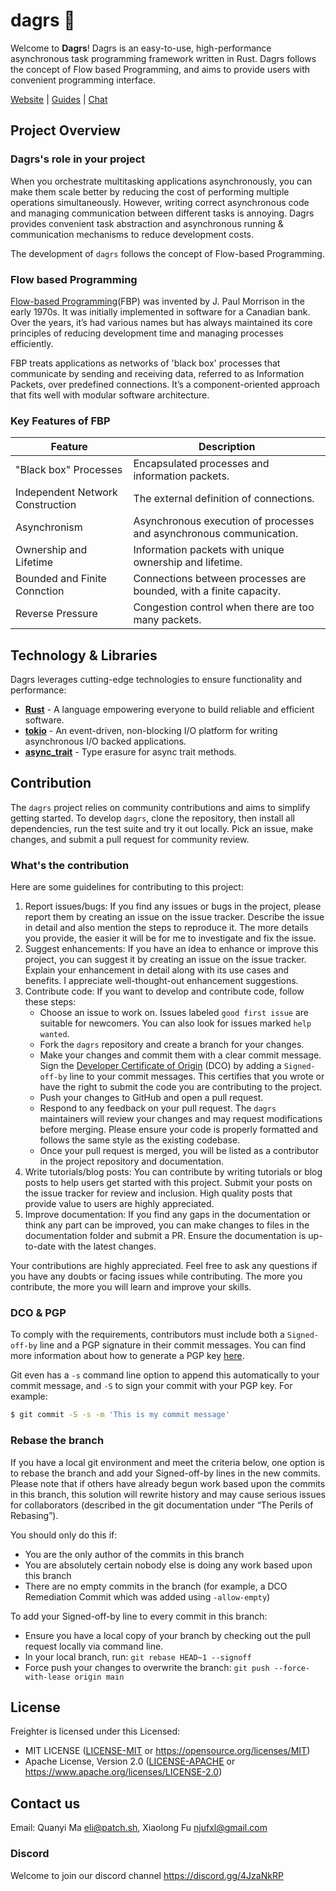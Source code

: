 <!--

**Here are some ideas to get you started:**

🙋‍♀️ A short introduction - what is your organization all about?
🌈 Contribution guidelines - how can the community get involved?
👩‍💻 Useful resources - where can the community find your docs? Is there anything else the community should know?
🍿 Fun facts - what does your team eat for breakfast?
🧙 Remember, you can do mighty things with the power of [Markdown](https://docs.github.com/github/writing-on-github/getting-started-with-writing-and-formatting-on-github/basic-writing-and-formatting-syntax)
-->

# dagrs 👋

Welcome to **Dagrs**! Dagrs is an easy-to-use, high-performance asynchronous task programming framework written in Rust.
Dagrs follows the concept of Flow based Programming, and aims to provide users with convenient programming interface.

[Website](https://dagrs.com/) | [Guides](https://dagrs.com/docs/getting-started/introduction) | [Chat](https://discord.gg/4JzaNkRP)

## Project Overview

### Dagrs's role in your project

When you orchestrate multitasking applications asynchronously, you can make them scale better by reducing the cost of performing multiple operations simultaneously.
However, writing correct asynchronous code and managing communication between different tasks is annoying.
Dagrs provides convenient task abstraction and asynchronous running & communication mechanisms to reduce development costs.

The development of `dagrs` follows the concept of Flow-based Programming.

### Flow based Programming
[Flow-based Programming](https://en.wikipedia.org/wiki/Flow-based_programming)(FBP) was invented by J. Paul Morrison in the early 1970s. It was initially implemented in software for a Canadian bank.
Over the years, it’s had various names but has always maintained its core principles of reducing development time and managing processes efficiently.

FBP treats applications as networks of 'black box' processes that communicate by sending and receiving data, referred to as Information Packets, over predefined connections. It’s a component-oriented approach that fits well with modular software architecture.

### Key Features of FBP

| **Feature**                   | **Description**                                          |
|-------------------------------|----------------------------------------------------------|
| "Black box" Processes         | Encapsulated processes and information packets. |
| Independent Network Construction |The external definition of connections.|
| Asynchronism                   | Asynchronous execution of processes and asynchronous communication.                |
| Ownership and Lifetime        | Information packets with unique ownership and lifetime. |
| Bounded and Finite Connction| Connections between processes are bounded, with a finite capacity.|
| Reverse Pressure | Congestion control when there are too many packets. |


## Technology & Libraries

Dagrs leverages cutting-edge technologies to ensure functionality and performance:

- **[Rust](https://www.rust-lang.org/)** - A language empowering everyone to build reliable and efficient software.
- **[tokio](https://crates.io/crates/tokio)** - An event-driven, non-blocking I/O platform for writing asynchronous I/O backed applications.
- **[async_trait](https://crates.io/crates/async-trait)** - Type erasure for async trait methods.


## Contribution

The `dagrs` project relies on community contributions and aims to simplify getting started. To develop `dagrs`, clone the repository, then install all dependencies, run the test suite and try it out locally. Pick an issue, make changes, and submit a pull request for community review.

### What's the contribution

Here are some guidelines for contributing to this project:

1. Report issues/bugs: If you find any issues or bugs in the project, please report them by creating an issue on the issue tracker. Describe the issue in detail and also mention the steps to reproduce it. The more details you provide, the easier it will be for me to investigate and fix the issue.
2. Suggest enhancements: If you have an idea to enhance or improve this project, you can suggest it by creating an issue on the issue tracker. Explain your enhancement in detail along with its use cases and benefits. I appreciate well-thought-out enhancement suggestions.
3. Contribute code: If you want to develop and contribute code, follow these steps:
   - Choose an issue to work on. Issues labeled `good first issue` are suitable for newcomers. You can also look for issues marked `help wanted`.
   - Fork the `dagrs` repository and create a branch for your changes.
   - Make your changes and commit them with a clear commit message. Sign the [Developer Certificate of Origin](https://developercertificate.org/) (DCO) by adding a `Signed-off-by` line to your commit messages. This certifies that you wrote or have the right to submit the code you are contributing to the project.
   - Push your changes to GitHub and open a pull request.
   - Respond to any feedback on your pull request. The `dagrs` maintainers will review your changes and may request modifications before merging. Please ensure your code is properly formatted and follows the same style as the existing codebase.
   - Once your pull request is merged, you will be listed as a contributor in the project repository and documentation.
4. Write tutorials/blog posts: You can contribute by writing tutorials or blog posts to help users get started with this project. Submit your posts on the issue tracker for review and inclusion. High quality posts that provide value to users are highly appreciated.
5. Improve documentation: If you find any gaps in the documentation or think any part can be improved, you can make changes to files in the documentation folder and submit a PR. Ensure the documentation is up-to-date with the latest changes.

Your contributions are highly appreciated. Feel free to ask any questions if you have any doubts or facing issues while contributing. The more you contribute, the more you will learn and improve your skills.

### DCO & PGP

To comply with the requirements, contributors must include both a `Signed-off-by` line and a PGP signature in their commit messages. You can find more information about how to generate a PGP key [here](https://docs.github.com/en/github/authenticating-to-github/managing-commit-signature-verification/generating-a-new-gpg-key).

Git even has a `-s` command line option to append this automatically to your commit message, and `-S` to sign your commit with your PGP key. For example:

```bash
$ git commit -S -s -m 'This is my commit message'
```

### Rebase the branch

If you have a local git environment and meet the criteria below, one option is to rebase the branch and add your Signed-off-by lines in the new commits. Please note that if others have already begun work based upon the commits in this branch, this solution will rewrite history and may cause serious issues for collaborators (described in the git documentation under “The Perils of Rebasing”).

You should only do this if:

- You are the only author of the commits in this branch
- You are absolutely certain nobody else is doing any work based upon this branch
- There are no empty commits in the branch (for example, a DCO Remediation Commit which was added using `-allow-empty`)

To add your Signed-off-by line to every commit in this branch:

- Ensure you have a local copy of your branch by checking out the pull request locally via command line.
- In your local branch, run: `git rebase HEAD~1 --signoff`
- Force push your changes to overwrite the branch: `git push --force-with-lease origin main`

## License

Freighter is licensed under this Licensed:

* MIT LICENSE ([LICENSE-MIT](LICENSE-MIT) or https://opensource.org/licenses/MIT)
* Apache License, Version 2.0 ([LICENSE-APACHE](LICENSE-APACHE) or https://www.apache.org/licenses/LICENSE-2.0)

## Contact us

Email: Quanyi Ma <eli@patch.sh>, Xiaolong Fu <njufxl@gmail.com>

### Discord

Welcome to join our discord channel https://discord.gg/4JzaNkRP
